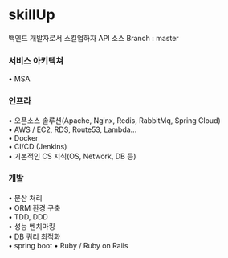 # skillUp
백엔드 개발자로서 스킬업하자
API 소스 Branch : master

<h3>서비스 아키텍쳐</h3>
• MSA<br />

<h3>인프라</h3>
• 오픈소스 솔루션(Apache, Nginx, Redis, RabbitMq, Spring Cloud) <br />
• AWS / EC2, RDS, Route53, Lambda... <br />
• Docker <br />
• CI/CD (Jenkins) <br />
• 기본적인 CS 지식(OS, Network, DB 등) <br />

<h3>개발</h3>
• 분산 처리 <br />
• ORM 환경 구축 <br />
• TDD, DDD <br />
• 성능 벤치마킹 <br />
• DB 쿼리 최적화 <br />
• spring boot
• Ruby / Ruby on Rails <br />





